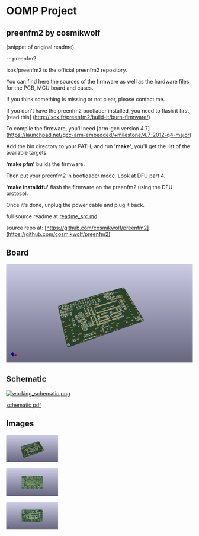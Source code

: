 # OOMP Project  
## preenfm2  by cosmikwolf  
  
(snippet of original readme)  
  
-- preenfm2  
  
Ixox/preenfm2 is the official preenfm2 repository.  
  
You can find here the sources of the firmware as well as the hardware files for the PCB, MCU board and cases.  
  
If you think something is missing or not clear, please contact me.  
  
If you don't have the preenfm2 bootlader installed, you need to flash it first, [read this] (http://ixox.fr/preenfm2/build-it/burn-firmware/)  
  
To compile the firmware, you'll need [arm-gcc version 4.7] (https://launchpad.net/gcc-arm-embedded/+milestone/4.7-2012-q4-major)  
  
Add the bin directory to your PATH, and run **'make'**, you'll get the list of the available targets.  
  
**'make pfm'** builds the firmware.  
  
Then put your preenfm2 in [bootloader mode](http://ixox.fr/preenfm2/manual/upgrade-firmware/). Look at DFU part 4.  
  
**'make installdfu'** flash the firmware on the preenfm2 using the DFU protocol.  
  
Once it's done, unplug the power cable and plug it back.  
  
  full source readme at [readme_src.md](readme_src.md)  
  
source repo at: [https://github.com/cosmikwolf/preenfm2](https://github.com/cosmikwolf/preenfm2)  
## Board  
  
[![working_3d.png](working_3d_600.png)](working_3d.png)  
## Schematic  
  
[![working_schematic.png](working_schematic_600.png)](working_schematic.png)  
  
[schematic pdf](working_schematic.pdf)  
## Images  
  
[![working_3d.png](working_3d_140.png)](working_3d.png)  
  
[![working_3d_back.png](working_3d_back_140.png)](working_3d_back.png)  
  
[![working_3d_front.png](working_3d_front_140.png)](working_3d_front.png)  
